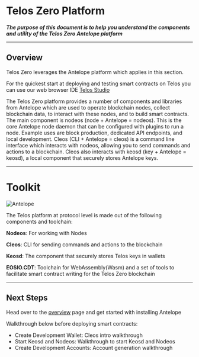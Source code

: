# Telos Zero Platform


_**The purpose of this document is to help you understand the components and utility of the Telos Zero Antelope platform**_

--------------------                           ------

## Overview

Telos Zero leverages the Antelope platform which applies in this section. 


For the quickest start at deploying and testing smart contracts on Telos you can use our web browser IDE [Telos Studio](https://studio.telos.net/)

The Telos Zero platform provides a number of components and libraries from Antelope which are used to operate blockchain nodes, collect blockchain data, to interact with these nodes, and to build smart contracts. The main component is nodeos (node + Antelope = nodeos). This is the core Antelope node daemon that can be configured with plugins to run a node. Example uses are block production, dedicated API endpoints, and local development. Cleos (CLI + Antelope = cleos) is a command line interface which interacts with nodeos, allowing you to send commands and actions to a blockchain. Cleos also interacts with keosd (key + Antelope = keosd), a local component that securely stores Antelope keys.

--------------------------------                -------------

# Toolkit

![Antelope](/img/eosio_development_lifecycle.png)

The Telos platform at protocol level is made out of the following components and toolchain:

**Nodeos**: For working with Nodes

**Cleos**: CLI for sending commands and actions to the blockchain

**Keosd**: The component that securely stores Telos keys in wallets

**EOSIO.CDT**: Toolchain for WebAssembly(Wasm) and a set of tools to facilitate smart contract writing for the Telos Zero blockchain




------    --------------                           ------

## Next Steps 

Head over to the [overview](/zero/eosio_toolkit/README.md) page and get started with installing Antelope

Walkthrough below before deploying smart contracts:

- Create Development Wallet: Cleos intro walkthrough
- Start Keosd and Nodeos: Walkthrough to start Keosd and Nodeos
- Create Development Accounts: Account generation walkthrough






